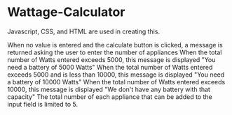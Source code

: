 # Wattage-Calculator

Javascript, CSS, and HTML are used in creating this.

When no value is entered and the calculate button is clicked, a message is returned asking the user to enter the number of appliances
When the total number of Watts entered exceeds 5000, this message is displayed "You need a battery of 5000 Watts"
When the total number of Watts entered exceeds 5000 and is less than 10000, this message is displayed "You need a battery of 10000 Watts"
When the total number of Watts entered exceeds 10000, this message is displayed "We don't have any battery with that capacity"
The total number of each appliance that can be added to the input field is limited to 5.
